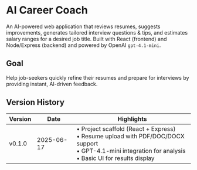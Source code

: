# AI Career Coach

An AI-powered web application that reviews resumes, suggests improvements, generates tailored interview questions & tips, and estimates salary ranges for a desired job title. Built with React (frontend) and Node/Express (backend) and powered by OpenAI `gpt-4.1-mini`.

## Goal
Help job-seekers quickly refine their resumes and prepare for interviews by providing instant, AI-driven feedback.

## Version History

| Version | Date       | Highlights |
|---------|------------|------------|
| v0.1.0  | 2025-06-17 | • Project scaffold (React + Express)  <br>• Resume upload with PDF/DOC/DOCX support  <br>• GPT-4.1-mini integration for analysis  <br>• Basic UI for results display |
